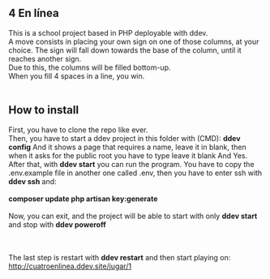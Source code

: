 ## 4 En línea<br>
This is a school project based in PHP deployable with ddev.<br>
A move consists in placing your own sign on one of those columns, at your choice. The sign will fall down towards the base of the column, until it reaches another sign.<br> Due to this, the columns will be filled bottom-up.<br>
When you fill 4 spaces in a line, you win.<br><br>

## How to install<br>
First, you have to clone the repo like ever. <br>
Then, you have to start a ddev project in this folder with (CMD):
**ddev config**
And it shows a page that requires a name, leave it in blank, then when it asks for the public root you have to type leave it blank And Yes.<br>
After that, with **ddev start** you can run the program. You have to copy the .env.example file in another one called .env, then you have to enter ssh with **ddev ssh** and:<br><br>
**composer update
php artisan key:generate**<br><br>
Now, you can exit, and the project will be able to start with only **ddev start** and stop with **ddev poweroff**<br><br><br>



The last step is restart with **ddev restart** and then start playing on:<br>
http://cuatroenlinea.ddev.site/jugar/1

